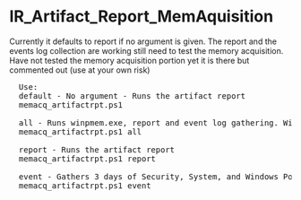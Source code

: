# IR_Artifact_Report_MemAquisition

Currently it defaults to report if no argument is given.
The report and the events log collection are working still need to test the memory acquisition.
Have not tested the memory acquisition portion yet it is there but commented out (use at your own risk)

<pre>
  Use:
  default - No argument - Runs the artifact report
  memacq_artifactrpt.ps1 
  
  all - Runs winpmem.exe, report and event log gathering. Winpmem.exe needs to be in the same directory as the script
  memacq_artifactrpt.ps1 all
  
  report - Runs the artifact report
  memacq_artifactrpt.ps1 report
  
  event - Gathers 3 days of Security, System, and Windows PowerShell events and writes them out to a json files.
  memacq_artifactrpt.ps1 event
  
  
